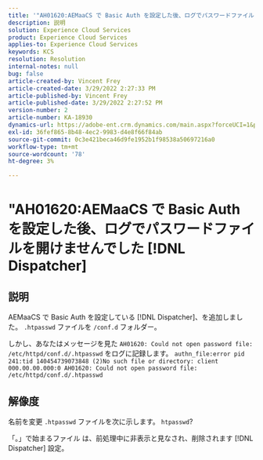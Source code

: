 ```yaml
---
title: '"AH01620:AEMaaCS で Basic Auth を設定した後、ログでパスワードファイルを開けませんでした [!DNL Dispatcher]'
description: 説明
solution: Experience Cloud Services
product: Experience Cloud Services
applies-to: Experience Cloud Services
keywords: KCS
resolution: Resolution
internal-notes: null
bug: false
article-created-by: Vincent Frey
article-created-date: 3/29/2022 2:27:33 PM
article-published-by: Vincent Frey
article-published-date: 3/29/2022 2:27:52 PM
version-number: 2
article-number: KA-18930
dynamics-url: https://adobe-ent.crm.dynamics.com/main.aspx?forceUCI=1&pagetype=entityrecord&etn=knowledgearticle&id=c1bbaa5b-6caf-ec11-9840-0022480bd820
exl-id: 36fef865-8b48-4ec2-9983-d4e8f66f84ab
source-git-commit: 0c3e421beca46d9fe1952b1f98538a50697216a0
workflow-type: tm+mt
source-wordcount: '78'
ht-degree: 3%

---
```


# &quot;AH01620:AEMaaCS で Basic Auth を設定した後、ログでパスワードファイルを開けませんでした [!DNL Dispatcher]

## 説明


AEMaaCS で Basic Auth を設定している [!DNL Dispatcher]、を追加しました。 `.htpasswd` ファイルを `/conf.d` フォルダー。

しかし、あなたはメッセージを見た `AH01620: Could not open password file: /etc/httpd/conf.d/.htpasswd` をログに記録します。
`authn_file:error pid 241:tid 140454739073848 (2)No such file or directory: client 000.00.00.000:0 AH01620: Could not open password file: /etc/httpd/conf.d/.htpasswd`

## 解像度


名前を変更 `.htpasswd` ファイルを次に示します。 `htpasswd`?

「。」で始まるファイル は、前処理中に非表示と見なされ、削除されます [!DNL Dispatcher] 設定。
